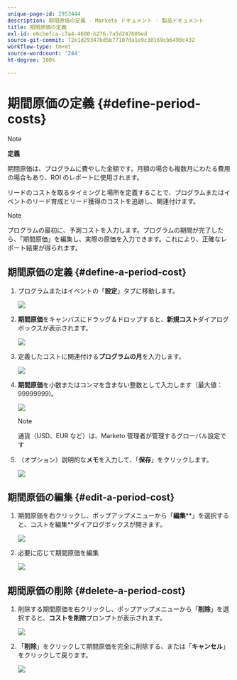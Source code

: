 ```yaml
---
unique-page-id: 2953444
description: 期間原価の定義 - Marketo ドキュメント - 製品ドキュメント
title: 期間原価の定義
exl-id: e6cbefca-c7a4-4600-b276-7a5d247609ed
source-git-commit: 72e1d29347bd5b77107da1e9c30169cb6490c432
workflow-type: tm+mt
source-wordcount: '244'
ht-degree: 100%

---
```


# 期間原価の定義 {#define-period-costs}

>[!NOTE]
>
>**定義**
>
>期間原価は、プログラムに費やした金額です。月額の場合も複数月にわたる費用の場合もあり、ROI のレポートに使用されます。

リードのコストを取るタイミングと場所を定義することで、プログラムまたはイベントのリード育成とリード獲得のコストを追跡し、関連付けます。

>[!NOTE]
>
>プログラムの最初に、予測コストを入力します。プログラムの期間が完了したら、「期間原価」を編集し、実際の原価を入力できます。これにより、正確なレポート結果が得られます。

## 期間原価の定義 {#define-a-period-cost}

1. プログラムまたはイベントの「**設定**」タブに移動します。

   ![](assets/image2015-4-24-11-3a13-3a27.png)

1. **期間原価**&#x200B;をキャンバスにドラッグ＆ドロップすると、**新規コスト**&#x200B;ダイアログボックスが表示されます。

   ![](assets/image2015-4-24-16-3a31-3a15.png)

1. 定義したコストに関連付ける&#x200B;**プログラムの月**&#x200B;を入力します。

   ![](assets/image2015-4-24-16-3a11-3a30.png)

1. **期間原価**&#x200B;を小数またはコンマを含まない整数として入力します（最大値：99999999)。

   ![](assets/image2015-4-24-16-3a10-3a24.png)

   >[!NOTE]
   >
   >通貨（USD、EUR など）は、Marketo 管理者が管理するグローバル設定です

1. （オプション）説明的な&#x200B;**メモ**&#x200B;を入力して、「**保存**」をクリックします。

   ![](assets/image2015-4-24-16-3a21-3a16.png)

## 期間原価の編集 {#edit-a-period-cost}

1. 期間原価を右クリックし、ポップアップメニューから「**編集****」を選択すると、コストを編集**&#x200B;ダイアログボックスが開きます。

   ![](assets/image2015-4-24-16-3a26-3a29.png)

1. 必要に応じて期間原価を編集

   ![](assets/image2015-4-24-16-3a27-3a38.png)

## 期間原価の削除 {#delete-a-period-cost}

1. 削除する期間原価を右クリックし、ポップアップメニューから「**削除**」を選択すると、**コストを削除**&#x200B;プロンプトが表示されます。

   ![](assets/image2015-4-24-16-3a33-3a32.png)

1. 「**削除**」をクリックして期間原価を完全に削除する、または「**キャンセル**」をクリックして戻ります。

   ![](assets/image2015-4-24-16-3a34-3a38.png)
